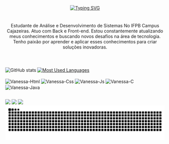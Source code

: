 <div align="center">
  <a href="https://git.io/typing-svg">
    <img src="https://readme-typing-svg.demolab.com?font=Fira+Code&weight=500&size=22&pause=1000&color=FF00F6&center=true&vCenter=true&random=false&width=524&lines=Hi!!+I'm+Vanessa+Beatriz;%E2%8A%B9+Welcome+to+my+profile!+%CB%99%E1%B5%95%CB%99+%E2%8A%B9+" alt="Typing SVG">
  </a>
</div>

#

<p align="center">Estudante de Análise e Desenvolvimento de Sistemas No IFPB Campus Cajazeiras. Atuo com Back e Front-end.
Estou constantemente atualizando meus conhecimentos e buscando novos desafios na área de tecnologia. Tenho paixão por aprender e aplicar esses conhecimentos para criar soluções inovadoras.
  
#

<div>
  <br>
  <img src="https://github-readme-stats.vercel.app/api?username=vanessabia&show_icons=true&include_all_commits=true&count_private=true&bg_color=000000,000000,000000&title_color=FF00F6&text_color=ffffff&icon_color=FF00F6&border_color=FF00F6" alt="GitHub stats">

  <a href="https://github.com/vanessabia/github-readme-stats">
    <img src="https://github-readme-stats-git-masterrstaa-rickstaa.vercel.app/api/top-langs/?username=vanessabia&line_height=10&card_width=290&layout=compact&hide_title=false&count_private=true&langs_count=5&show_icons=true&title_color=FF00F6&bg_color=000&text_color=8B8B8B&border_radius=4&border_color=FF00F6&count_private=true" alt="Most Used Languages">
  </a>
</div>


<div style="display: inline_block"><br>
  <img align="center" alt="Vanessa-Html" height="30" width="40" src="https://cdn.jsdelivr.net/gh/devicons/devicon@latest/icons/html5/html5-original.svg"/>
  <img align="center" alt="Vanessa-Css" height="30" width="40" src="https://cdn.jsdelivr.net/gh/devicons/devicon@latest/icons/css3/css3-original.svg"/>
  <img align="center" alt="Vanessa-Js" height="30" width="40" src="https://cdn.jsdelivr.net/gh/devicons/devicon@latest/icons/javascript/javascript-original.svg"/>
  <img align="center" alt="Vanessa-C" height="30" width="40" src="https://cdn.jsdelivr.net/gh/devicons/devicon@latest/icons/c/c-original.svg"/>
  <img align="center" alt="Vanessa-Java" height="30" width="40" src="https://cdn.jsdelivr.net/gh/devicons/devicon@latest/icons/java/java-original.svg"/>
</div>

##

<div>
  <a href="https://instagram.com/vanessa.bia_" target="_blank"><img src="https://img.shields.io/badge/-Instagram-%23E4405F?style=for-the-badge&logo=instagram&logoColor=white" target="_blank"></a>
  <a href = "mailto:vanessabia2112@gmail.com"><img src="https://img.shields.io/badge/-Gmail-%23333?style=for-the-badge&logo=gmail&logoColor=white" target="_blank"></a>
  <a href="https://www.linkedin.com/in/vanessa-beatriz-56069b2ba" target="_blank"><img src="https://img.shields.io/badge/-LinkedIn-%230077B5?style=for-the-badge&logo=linkedin&logoColor=white" target="_blank"></a>
</div>


<picture align="center">
  <source media="(prefers-color-scheme: dark)" srcset="https://raw.githubusercontent.com/vanessabia/vanessabia/output/github-contribution-grid-snake-dark.svg">
  <source media="(prefers-color-scheme: light)" srcset="https://raw.githubusercontent.com/vanessabia/vanessabia/output/github-contribution-grid-snake-dark.svg">
  <img align="center" alt="github contribution grid snake animation" src="https://raw.githubusercontent.com/vanessabia/vanessabia/output/github-contribution-grid-snake.svg">
</picture>
<br></br>
